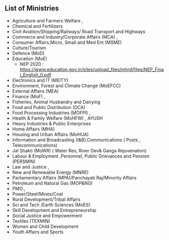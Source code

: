 ## List of Ministries
* Agriculture and Farmers Welfare ,
* Chemical and Fertilizers 
* Civil Aviation/Shipping/Railways/ Road Transport and Highways
* Commerce and Industry/Corporate Affairs (MCA) , 
* Consumer Affairs,Micro, Small and Med Ent (MSME)
* Culture/Tourism
* Defence (MoD)
* Education (MoE)
  * NEP 2020 : https://www.education.gov.in/sites/upload_files/mhrd/files/NEP_Final_English_0.pdf 
* Electronics and IT (MEITY)
* Environment, Forest and Climate Change (MoEFCC) 
* External Affairs (MEA)
* Finance (MoF) , 
* Fisheries, Animal Husbandry and Dairying
* Food and Public Distribution (DCA)
* Food Processing Industries (MOFPI) ,  
* Health & Family Welfare (MoHFW) , AYUSH
* Heavy Industries & Public Enterprises 
* Home Affairs (MHA) 
* Housing and Urban Affairs (MoHUA)
* Information and Broadcasting (I&B),Communications ( Posts , Telecommunications)
* Jal Shakti (MoWR) ( Water Res, River Dev& Ganga Rejuvenation)
* Labour & Employment ,Personnel, Public Grievances and Pension (PERSMIN)
* Law and Justice , 
* New and Renewable Energy (MNRE)
* Parliamentary Affairs (MPA)/Panchayati Raj/Minority Affairs
* Petroleum and Natural Gas (MOP&NG)
* PMO , 
* Power/Steel/Mines/Coal 
* Rural Development/Tribal Affairs
* Sci and Tech /Earth Sciences (MoES)
* Skill Development and Entrepreneurship
* Social Justice and Empowerment
* Textiles (TEXMIN) 
* Women and Child Development
* Youth Affairs and Sports 
